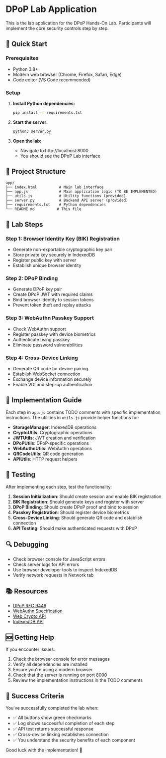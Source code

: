 # DPoP Lab Application

This is the lab application for the DPoP Hands-On Lab. Participants will implement the core security controls step by step.

## 🚀 Quick Start

### Prerequisites
- Python 3.8+
- Modern web browser (Chrome, Firefox, Safari, Edge)
- Code editor (VS Code recommended)

### Setup

1. **Install Python dependencies:**
   ```bash
   pip install -r requirements.txt
   ```

2. **Start the server:**
   ```bash
   python3 server.py
   ```

3. **Open the lab:**
   - Navigate to http://localhost:8000
   - You should see the DPoP Lab interface

## 📁 Project Structure

```
app/
├── index.html          # Main lab interface
├── app.js              # Main application logic (TO BE IMPLEMENTED)
├── utils.js            # Utility functions (provided)
├── server.py           # Backend API server (provided)
├── requirements.txt    # Python dependencies
└── README.md          # This file
```

## 🎯 Lab Steps

### Step 1: Browser Identity Key (BIK) Registration
- Generate non-exportable cryptographic key pair
- Store private key securely in IndexedDB
- Register public key with server
- Establish unique browser identity

### Step 2: DPoP Binding
- Generate DPoP key pair
- Create DPoP JWT with required claims
- Bind browser identity to session tokens
- Prevent token theft and replay attacks

### Step 3: WebAuthn Passkey Support
- Check WebAuthn support
- Register passkey with device biometrics
- Authenticate using passkey
- Eliminate password vulnerabilities

### Step 4: Cross-Device Linking
- Generate QR code for device pairing
- Establish WebSocket connection
- Exchange device information securely
- Enable VDI and step-up authentication

## 🔧 Implementation Guide

Each step in `app.js` contains TODO comments with specific implementation instructions. The utilities in `utils.js` provide helper functions for:

- **StorageManager**: IndexedDB operations
- **CryptoUtils**: Cryptographic operations
- **JWTUtils**: JWT creation and verification
- **DPoPUtils**: DPoP-specific operations
- **WebAuthnUtils**: WebAuthn operations
- **QRCodeUtils**: QR code generation
- **APIUtils**: HTTP request helpers

## 🧪 Testing

After implementing each step, test the functionality:

1. **Session Initialization**: Should create session and enable BIK registration
2. **BIK Registration**: Should generate keys and register with server
3. **DPoP Binding**: Should create DPoP proof and bind to session
4. **Passkey Registration**: Should register device biometrics
5. **Cross-Device Linking**: Should generate QR code and establish connection
6. **API Testing**: Should make authenticated requests with DPoP

## 🔍 Debugging

- Check browser console for JavaScript errors
- Check server logs for API errors
- Use browser developer tools to inspect IndexedDB
- Verify network requests in Network tab

## 📚 Resources

- [DPoP RFC 9449](https://datatracker.ietf.org/doc/html/rfc9449)
- [WebAuthn Specification](https://www.w3.org/TR/webauthn/)
- [Web Crypto API](https://developer.mozilla.org/en-US/docs/Web/API/Web_Crypto_API)
- [IndexedDB API](https://developer.mozilla.org/en-US/docs/Web/API/IndexedDB_API)

## 🆘 Getting Help

If you encounter issues:

1. Check the browser console for error messages
2. Verify all dependencies are installed
3. Ensure you're using a modern browser
4. Check that the server is running on port 8000
5. Review the implementation instructions in the TODO comments

## 🎉 Success Criteria

You've successfully completed the lab when:

- ✅ All buttons show green checkmarks
- ✅ Log shows successful completion of each step
- ✅ API test returns successful response
- ✅ Cross-device linking establishes connection
- ✅ You understand the security benefits of each component

Good luck with the implementation! 🚀
